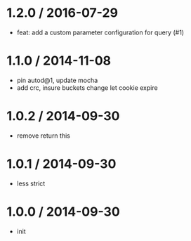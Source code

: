 
1.2.0 / 2016-07-29 
==================

  * feat: add a custom parameter configuration for query (#1)

1.1.0 / 2014-11-08 
==================

  * pin autod@1, update mocha
  * add crc, insure buckets change let cookie expire

1.0.2 / 2014-09-30 
==================

  * remove return this

1.0.1 / 2014-09-30 
==================

  * less strict

1.0.0 / 2014-09-30 
==================

  * init
